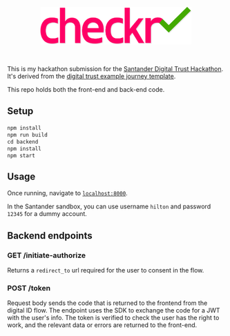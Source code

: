 <p align="center">
  <img src="src/assets/logo.svg" alt="checkr logo" width="350px" />
</p>
<br/>

This is my hackathon submission for the [Santander Digital Trust Hackathon](https://santander.devpost.com/). It's derived from the [digital trust example journey template](https://github.com/gruposantander/digital-trust-example-journey).

This repo holds both the front-end and back-end code.

## Setup

```
npm install
npm run build
cd backend
npm install
npm start
```

## Usage

Once running, navigate to [`localhost:8000`](http://localhost:8000).

In the Santander sandbox, you can use username `hilton` and password `12345` for a dummy account.

## Backend endpoints

### GET /initiate-authorize

Returns a `redirect_to` url required for the user to consent in the flow.

### POST /token

Request body sends the code that is returned to the frontend from the digital ID flow. The endpoint uses the SDK to exchange the code for a JWT with the user's info. The token is verified to check the user has the right to work, and the relevant data or errors are returned to the front-end.
